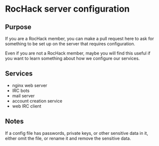 # RocHack server configuration

## Purpose

If you are a RocHack member, you can make a pull request here to ask for
something to be set up on the server that requires configuration.

Even if you are not a RocHack member, maybe you will find this useful if you
want to learn something about how we configure our services.

## Services

- nginx web server
- IRC bots
- mail server
- account creation service
- web IRC client

## Notes

If a config file has passwords, private keys, or other sensitive data in it,
either omit the file, or rename it and remove the sensitive data.
